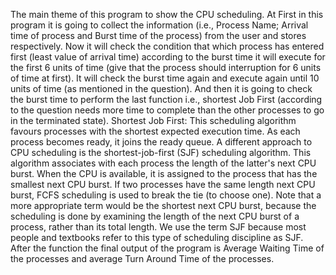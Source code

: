 The main theme of this program to show the CPU scheduling. At First in this program it is going to collect the information (i.e., Process Name; Arrival time of process and Burst time of the process) from the user and stores respectively. Now it will check the condition that which process has entered first (least value of arrival time) according to the burst time it will execute for the first 6 units of time (give that the process should interruption for 6 units of time at first). It will check the burst time again and execute again until 10 units of time (as mentioned in the question). And then it is going to check the burst time to perform the last function i.e., shortest Job First (according to the question needs more time to complete than the other processes to go in the terminated state).
Shortest Job First:
This scheduling algorithm favours processes with the shortest expected execution time. As each process becomes ready, it joins the ready queue. A different approach to CPU scheduling is the shortest-job-first (SJF) scheduling algorithm. This algorithm associates with each process the length of the latter's next CPU burst. When the CPU is available, it is assigned to the process that has the smallest next CPU burst. If two processes have the same length next CPU burst, FCFS scheduling is used to break the tie (to choose one). Note that a more appropriate term would be the shortest next CPU burst, because the scheduling is done by examining the length of the next CPU burst of a process, rather than its total length. We use the term SJF because most people and textbooks refer to this type of scheduling discipline as SJF.
After the function the final output of the program is Average Waiting Time of the processes and average Turn Around Time of the processes.
